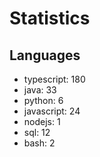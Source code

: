 # Statistics
## Languages
- typescript: 180
- java: 33
- python: 6
- javascript: 24
- nodejs: 1
- sql: 12
- bash: 2

